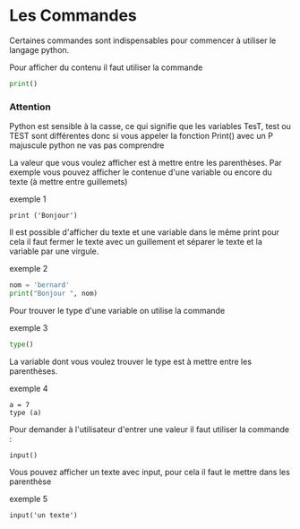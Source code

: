 # Les Commandes

Certaines commandes sont indispensables pour commencer à utiliser le langage python.

Pour afficher du contenu il faut utiliser la commande 

````Python
print()
````

### Attention
Python est sensible à la casse, ce qui signifie que les variables TesT, test ou TEST sont différentes donc si vous appeler la fonction Print() avec un P majuscule python ne vas pas comprendre 

La valeur que vous voulez afficher est à mettre entre les parenthèses. 
Par exemple vous pouvez afficher le contenue d'une variable ou encore du texte (à mettre entre guillemets) 

exemple 1 

````
print ('Bonjour')
````

Il est possible d'afficher du texte et une variable dans le même print pour cela il faut fermer le texte avec un guillement et séparer le texte et la variable par une virgule.

exemple 2

````Python
nom = 'bernard'
print("Bonjour ", nom)
````

Pour trouver le type d'une variable on utilise la commande 

exemple 3

````Python
type()
````

La variable dont vous voulez trouver le type est à mettre entre les parenthèses. 

exemple 4

````
a = 7
type (a)
````

Pour demander à l'utilisateur d'entrer une valeur il faut utiliser la commande :

````
input()
````
Vous pouvez afficher un texte avec input, pour cela il faut le mettre dans les parenthèse

exemple 5
````
input('un texte')
````


